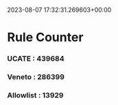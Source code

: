2023-08-07 17:32:31.269603+00:00
# Rule Counter 
 ### UCATE : 439684

 ### Veneto : 286399

 ### Allowlist : 13929